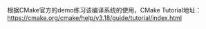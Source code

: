 根据CMake官方的demo练习该编译系统的使用，CMake Tutorial地址：
https://cmake.org/cmake/help/v3.18/guide/tutorial/index.html
